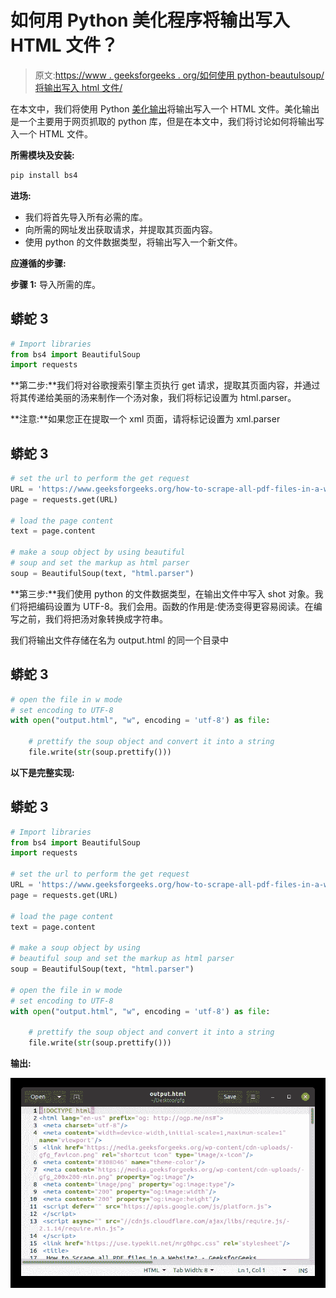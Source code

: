 # 如何用 Python 美化程序将输出写入 HTML 文件？

> 原文:[https://www . geeksforgeeks . org/如何使用 python-beautulsoup/将输出写入 html 文件/](https://www.geeksforgeeks.org/how-to-write-the-output-to-html-file-with-python-beautifulsoup/)

在本文中，我们将使用 Python [美化输出](https://www.geeksforgeeks.org/implementing-web-scraping-python-beautiful-soup/)将输出写入一个 HTML 文件。美化输出是一个主要用于网页抓取的 python 库，但是在本文中，我们将讨论如何将输出写入一个 HTML 文件。

**所需模块及安装:**

```py
pip install bs4
```

**进场:**

*   我们将首先导入所有必需的库。
*   向所需的网址发出获取请求，并提取其页面内容。
*   使用 python 的文件数据类型，将输出写入一个新文件。

**应遵循的步骤:**

**步骤 1:** 导入所需的库。

## 蟒蛇 3

```py
# Import libraries
from bs4 import BeautifulSoup
import requests
```

**第二步:**我们将对谷歌搜索引擎主页执行 get 请求，提取其页面内容，并通过将其传递给美丽的汤来制作一个汤对象，我们将标记设置为 html.parser。

**注意:**如果您正在提取一个 xml 页面，请将标记设置为 xml.parser

## 蟒蛇 3

```py
# set the url to perform the get request
URL = 'https://www.geeksforgeeks.org/how-to-scrape-all-pdf-files-in-a-website/'
page = requests.get(URL)

# load the page content
text = page.content

# make a soup object by using beautiful
# soup and set the markup as html parser
soup = BeautifulSoup(text, "html.parser")
```

**第三步:**我们使用 python 的文件数据类型，在输出文件中写入 shot 对象。我们将把编码设置为 UTF-8。我们会用。函数的作用是:使汤变得更容易阅读。在编写之前，我们将把汤对象转换成字符串。

我们将输出文件存储在名为 output.html 的同一个目录中

## 蟒蛇 3

```py
# open the file in w mode
# set encoding to UTF-8
with open("output.html", "w", encoding = 'utf-8') as file:

    # prettify the soup object and convert it into a string  
    file.write(str(soup.prettify()))
```

**以下是完整实现:**

## 蟒蛇 3

```py
# Import libraries
from bs4 import BeautifulSoup
import requests

# set the url to perform the get request
URL = 'https://www.geeksforgeeks.org/how-to-scrape-all-pdf-files-in-a-website/'
page = requests.get(URL)

# load the page content
text = page.content

# make a soup object by using
# beautiful soup and set the markup as html parser
soup = BeautifulSoup(text, "html.parser")

# open the file in w mode
# set encoding to UTF-8
with open("output.html", "w", encoding = 'utf-8') as file:

    # prettify the soup object and convert it into a string
    file.write(str(soup.prettify()))
```

**输出:**

![](img/cf0bde0039805b28bc1744e713500374.png)